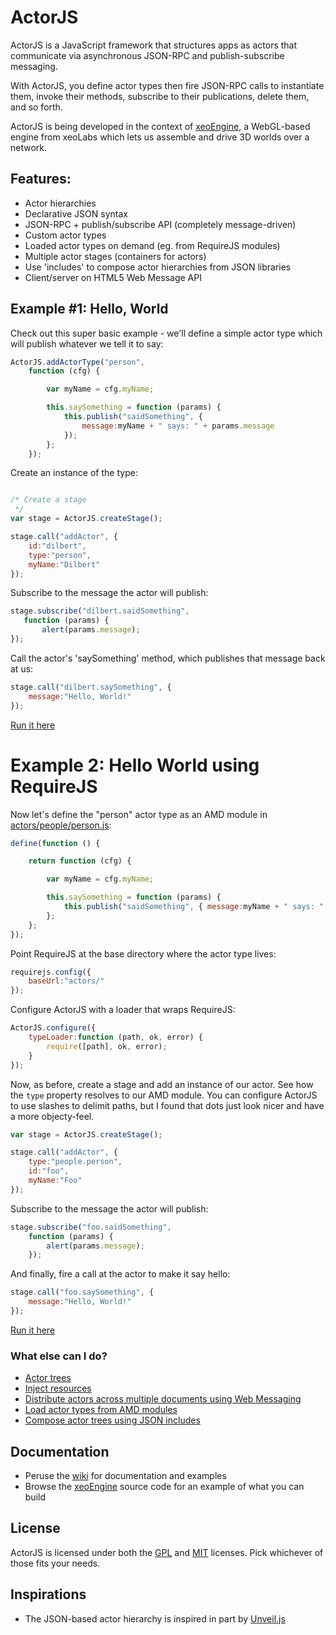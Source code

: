 ActorJS
=======

ActorJS is a JavaScript framework that structures apps as actors that communicate via asynchronous JSON-RPC and publish-subscribe messaging.

With ActorJS, you define actor types then fire JSON-RPC calls to instantiate them, invoke their methods,
subscribe to their publications, delete them, and so forth.

ActorJS is being developed in the context of [xeoEngine](https://github.com/xeolabs/xeoEngine), a WebGL-based engine from xeoLabs which lets us
assemble and drive 3D worlds over a network.

Features:
--------------------------------------------------------------------------------

* Actor hierarchies
* Declarative JSON syntax
* JSON-RPC + publish/subscribe API (completely message-driven)
* Custom actor types
* Loaded actor types on demand (eg. from RequireJS modules)
* Multiple actor stages (containers for actors)
* Use 'includes' to compose actor hierarchies from JSON libraries
* Client/server on HTML5 Web Message API


## Example #1: Hello, World

Check out this super basic example - we'll define a simple actor type
which will publish whatever we tell it to say:

```javascript
ActorJS.addActorType("person",
    function (cfg) {

        var myName = cfg.myName;

        this.saySomething = function (params) {
            this.publish("saidSomething", {
                message:myName + " says: " + params.message
            });
        };
    });
```

Create an instance of the type:

```javascript

/* Create a stage
 */
var stage = ActorJS.createStage();

stage.call("addActor", {
    id:"dilbert",
    type:"person",
    myName:"Dilbert"
});
```

Subscribe to the message the actor will publish:

```javascript
stage.subscribe("dilbert.saidSomething",
   function (params) {
       alert(params.message);
});
```

Call the actor's 'saySomething' method, which publishes that message back at us:

```javascript
stage.call("dilbert.saySomething", {
    message:"Hello, World!"
});
```

[Run it here](http://xeolabs.github.com/actorjs/helloWorld.html)

# Example 2: Hello World using RequireJS

Now let's define the "person" actor type as an AMD module in [actors/people/person.js](examples/actors/people/person.js):

```javascript
define(function () {

    return function (cfg) {

        var myName = cfg.myName;

        this.saySomething = function (params) {
            this.publish("saidSomething", { message:myName + " says: " + params.message });
        };
    };
});
```
Point RequireJS at the base directory where the actor type lives:
```javascript
requirejs.config({
    baseUrl:"actors/"
});
```
Configure ActorJS with a loader that wraps RequireJS:
```javascript
ActorJS.configure({
    typeLoader:function (path, ok, error) {
        require([path], ok, error);
    }
});
```
Now, as before, create a stage and add an instance of our actor. See how the ```type``` property resolves to our AMD
module. You can configure ActorJS to use slashes to delimit paths, but I found that dots just look nicer and have a more
 objecty-feel.
```javascript
var stage = ActorJS.createStage();

stage.call("addActor", {
    type:"people.person",
    id:"foo",
    myName:"Foo"
});
```
Subscribe to the message the actor will publish:
```javascript
stage.subscribe("foo.saidSomething",
    function (params) {
        alert(params.message);
    });
```
And finally, fire a call at the actor to make it say hello:
```javascript
stage.call("foo.saySomething", {
    message:"Hello, World!"
});
```
[Run it here](http://xeolabs.github.com/actorjs/actorModules.html)

### What else can I do?

 * [Actor trees](http://xeolabs.github.com/actorjs/examples/actorHierarchy.html)
 * [Inject resources](http://xeolabs.github.com/actorjs/examples/actorResources.html)
 * [Distribute actors across multiple documents using Web Messaging](http://xeolabs.github.com/actorjs/examples/client.html)
 * [Load actor types from AMD modules](http://xeolabs.github.com/actorjs/examples/actorModules.html)
 * [Compose actor trees using JSON includes](http://xeolabs.github.com/actorjs/examples/actorIncludes.html)

## Documentation
 * Peruse the [wiki](https://github.com/xeolabs/actorjs/wiki) for documentation and examples
 * Browse the [xeoEngine](https://github.com/xeolabs/xeoEngine) source code for an example of what you can build

## License
ActorJS is licensed under both the [GPL](https://github.com/xeolabs/actorjs/blob/master/licenses/GPL_LICENSE.txt)
and [MIT](https://github.com/xeolabs/actorjs/blob/master/licenses/MIT_LICENSE.txt) licenses.
Pick whichever of those fits your needs.

## Inspirations
 * The JSON-based actor hierarchy is inspired in part by [Unveil.js](https://github.com/michael/unveil)
